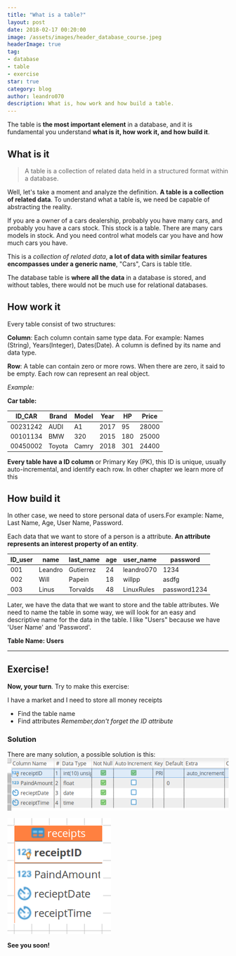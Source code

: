 ```yaml
---
title: "What is a table?"
layout: post
date: 2018-02-17 00:20:00
image: /assets/images/header_database_course.jpeg
headerImage: true
tag:
- database
- table
- exercise
star: true
category: blog
author: leandro070
description: What is, how work and how build a table.
---
```


The table is **the most important element** in a database, and it is fundamental you understand **what is it, how work it, and how build it**.

## What is it

>A table is a collection of related data held in a structured format within a database.

Well, let's take a moment and analyze the definition. **A table is a collection of related data**. To understand what a table is, we need be capable of abstracting the reality. 

If you are a owner of a cars dealership, probably you have many cars, and probably you have a cars stock. This stock is a table. There are many cars models in stock. And you need control what models car you have and how much cars you have.

This is a *collection of related data*, **a lot of data with similar features encompasses under a generic name**, "Cars", Cars is table title.

The database table is **where all the data** in a database is stored, and without tables, there would not be much use for relational databases.

## How work it

Every table consist of two structures:

**Column**: Each column contain same type data. For example: Names (String), Years(Integer), Dates(Date). A column is defined by its name and data type.

**Row**: A table can contain zero or more rows.  When there are zero, it said to be empty. Each row can represent an real object.

*Example:*

**Car table:**

| ID_CAR   | Brand  | Model | Year | HP   | Price |
| -------- | ------ | ----- | ---- | ---- | ----- |
| 00231242 | AUDI   | A1    | 2017 | 95   | 28000 |
| 00101134 | BMW    | 320   | 2015 | 180  | 25000 |
| 00450002 | Toyota | Camry | 2018 | 301  | 24400 |

**Every table have a ID column** or Primary Key (PK), this ID is unique, usually auto-incremental, and identify each row. In other chapter we learn more of this

## How build it

In other case, we need to store personal data of users.For example: Name, Last Name, Age, User Name, 
Password. 

Each data that we want to store of a person is a attribute. **An attribute represents an interest property of an entity**.

| ID_user| name | last_name | age | user_name   | password |
| -------- | ------ | ----- | ---- | ---- | ----- |
| 001 | Leandro  | Gutierrez  | 24 | leandro070  | 1234 |
| 002 | Will  | Papein | 18 | willpp  | asdfg |
| 003 | Linus | Torvalds | 48 | LinuxRules  | password1234 |

Later, we have the data that we want to store and the table attributes. We need to name the table in some way, we will look for an easy and descriptive name for the data in the table. I like "Users" because we have 'User Name' and 'Password'.

**Table Name: Users**

------

## Exercise!

**Now, your turn**. Try to make this exercise:

I have a market and I need to store all money receipts
* Find the table name
* Find attributes
*Remember,don't forget the ID attribute*

### Solution 

There are many solution, a possible solution is this:
![Markdowm Image][1]

![Markdowm Image][2]

**See you soon!**


[1]: /assets/images/what_is_a_table/table.png
[2]: /assets/images/what_is_a_table/table_gui.png
